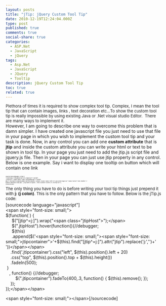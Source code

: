```yaml
---
layout: posts
title: "jTip: jQuery Custom Tool Tip"
date: 2010-12-19T12:24:04.000Z
type: post
published: true
comments: true
social-share: true
categories:
  - ASP.Net
  - JavaScript
  - jQuery
tags:
  - Asp.Net
  - JavaScript
  - JQuery
  - Tooltip
description: jQuery Custom Tool Tip
toc: true
related: true
---
```


<div><span style="font-size:small;">Plethora of times it is required to show complex tool tip. Complex, I mean the tool tip that can contain images, links , text decoration etc...To show the custom tool tip is really impossible by using existing Java or .Net visual studio Editor.  There are many ways to implement it.</span><span style="font-size:small;"> </span></div>
<div>
<div>However, I am going to describe one way to overcome this problem that is damn simpler. I have created one javascript file you just need to use that file in your page in which you wish to implement the custom tool tip and your task is done. Now, in any control you can add one <strong>custom attribute</strong> that is <strong>jtip</strong> and inside the custom attribute you can write your html or text to be shown in tool tip. In your page you just need to add the jtip.js script file and jquery.js file. Then in your page you can just use jtip property in any control. Below is one example. Say i want to display one tooltip on button which will contain one link</div>
<div> </div>
<div><span style="font-size:4px;">[sourcecode language="HTML"]<br />
&lt;script type=&quot;text\javascript&quot; src=&quot;jquery.js&quot;&gt;&lt;/script&gt;<br />
&lt;script src=&quot;&lt;span class=&quot; type=&quot;text\javascript&quot;&gt;&lt;/script&gt;<br />
jtip=&quot;j: my name is rupesh please visit my website &lt;a style=&quot;cursor: hand;&quot; href=&quot;#&quot;&gt;My Home Page&lt;/a&gt;&quot; runat=&quot;server&quot; Text=&quot;Button&quot; /&gt;<br />
Button1.Attributes.Add(&quot;jtip&quot;, &quot;j: My name is rupesh....This is custom &lt;a href='#'&gt;ToolTip&lt;/a&gt;&quot;);<br />
[/sourcecode]</p>
<p><span style="font-size:small;">The only thing you have to do is before writing your tool tip things just prepend it with <strong>j: (j colon)</strong>. This is the only pattern that you have to follow. Below is the jTip.js code:</span></span></div>
<div>[sourcecode language="javascript"]<br />
&lt;span style=&quot;font-size: small;&quot;&gt;<br />
$(function( ) {<br />
     $(&quot;[jtip^=j:]&quot;).wrap(&quot;&lt;span class=&quot;jtipHost&quot;&gt;&quot;);&lt;/span&gt;<br />
     $(&quot;.jtipHost&quot;).hover(function(){//debugger;<br />
     $(this)<br />
     .append($('&lt;span style=&quot;font-size: small;&quot;&gt;&lt;span style=&quot;font-size: small;&quot;&gt;jtipcontainer&quot;&gt;'+$(this).find(&quot;[jtip^=j:]&quot;).attr(&quot;jtip&quot;).replace('j:','')+' '))&lt;/span&gt;&lt;/span&gt;<br />
    .find('.jtipcontainer').css(&quot;left&quot;, $(this).position().left + 20)<br />
    .css(&quot;top&quot;, $(this).position().top + $(this).height())<br />
    .fadeIn(500);<br />
 }<br />
   , function() {//debugger;<br />
        $(&quot;.jtipcontainer&quot;).fadeTo(400,.3, function() { $(this).remove(); });<br />
    });<br />
});&lt;/span&gt;&lt;/span&gt;</p>
<p>&lt;span style=&quot;font-size: small;&quot;&gt;&lt;/span&gt;[/sourcecode]</p>
</div>
<p> </p>
</div>
